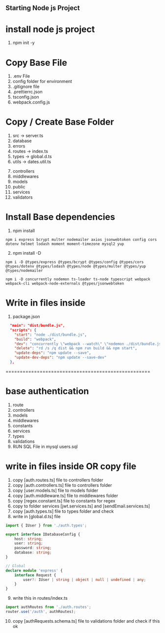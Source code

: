 ## Starting Node js Project

# install node js project

1. npm init -y

# Copy Base File

1. .env File
2. config folder for environment
3. .gitignore file
4. .prettierrc.json
5. tsconfig.json
6. webpack.config.js

# Copy / Create Base Folder

1. src -> server.ts
2. database
3. errors
4. routes -> index.ts
5. types -> global.d.ts
6. utils -> dates.util.ts
<!-- Empty Folder -->
7. controllers
8. middlewares
9. models
10. public
11. services
12. validators

# Install Base dependencies

1. npm install

```
npm i express bcrypt multer nodemailer axios jsonwebtoken config cors dotenv helmet lodash moment moment-timezone mysql2 yup
```

2. npm install -D

```
npm i -D @types/express @types/bcrypt @types/config @types/cors @types/dotenv @types/lodash @types/node @types/multer @types/yup @types/nodemailer

npm i -D concurrently nodemon ts-loader ts-node typescript webpack webpack-cli webpack-node-externals @types/jsonwebtoken
```

# Write in files inside

1. package.json

```json
  "main": "dist/bundle.js",
  "scripts": {
    "start": "node ./dist/bundle.js",
    "build": "webpack",
    "dev": "concurrently \"webpack --watch\" \"nodemon ./dist/bundle.js\"",
    "delete": "rd /s /q dist && npm run build && npm start",
    "update-deps": "npm update --save",
    "update-dev-deps": "npm update --save-dev"
  },
```

===================================================

<!-- With Authentication -->

# base authentication

1. route
2. controllers
3. models
4. middlewares
5. constants
6. services
7. types
8. validations
9. RUN SQL File in mysql users.sql

# write in files inside OR copy file

1. copy [auth.routes.ts] file to controllers folder
2. copy [auth.controllers.ts] file to controllers folder
3. copy [user.models.ts] file to models folder
4. copy [auth.middleware.ts] file to middlewares folder
5. copy [regex.constant.ts] file to constants for regex
6. copy to folder services [jwt.services.ts] and [sendEmail.services.ts]
7. copy [auth.types.ts] file to types folder and check
8. write in [global.d.ts] file

```ts
import { IUser } from './auth.types';

export interface IDatabaseConfig {
	host: string;
	user: string;
	password: string;
	database: string;
}

// Global
declare module 'express' {
	interface Request {
		user?: IUser | string | object | null | undefined | any;
	}
}
```

9. write this in routes/index.ts

```ts
import authRoutes from './auth.routes';
router.use('/auth', authRoutes);
```

10. copy [authRequests.schema.ts] file to validations folder and check if this ok
